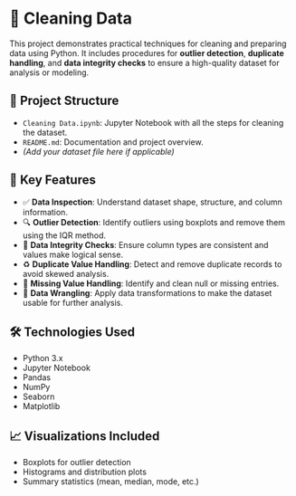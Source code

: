 # 🧹 Cleaning Data

This project demonstrates practical techniques for cleaning and preparing data using Python. It includes procedures for **outlier detection**, **duplicate handling**, and **data integrity checks** to ensure a high-quality dataset for analysis or modeling.

## 📁 Project Structure

- `Cleaning Data.ipynb`: Jupyter Notebook with all the steps for cleaning the dataset.
- `README.md`: Documentation and project overview.
- *(Add your dataset file here if applicable)*

## 📌 Key Features

- ✅ **Data Inspection**: Understand dataset shape, structure, and column information.
- 🔍 **Outlier Detection**: Identify outliers using boxplots and remove them using the IQR method.
- 📏 **Data Integrity Checks**: Ensure column types are consistent and values make logical sense.
- ♻️ **Duplicate Value Handling**: Detect and remove duplicate records to avoid skewed analysis.
- 🧼 **Missing Value Handling**: Identify and clean null or missing entries.
- 🧰 **Data Wrangling**: Apply data transformations to make the dataset usable for further analysis.

## 🛠️ Technologies Used

- Python 3.x
- Jupyter Notebook
- Pandas
- NumPy
- Seaborn
- Matplotlib

## 📈 Visualizations Included

- Boxplots for outlier detection
- Histograms and distribution plots
- Summary statistics (mean, median, mode, etc.)


